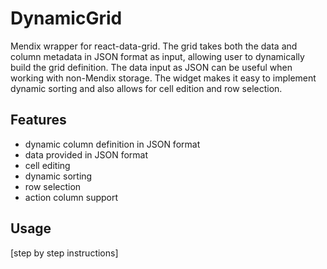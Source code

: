 # DynamicGrid
Mendix wrapper for react-data-grid. The grid takes both the data and column metadata in JSON format as input, allowing user to dynamically build the grid definition. The data input as JSON can be useful when working with non-Mendix storage. The widget makes it easy to implement dynamic sorting and also allows for cell edition and row selection.

## Features
- dynamic column definition in JSON format
- data provided in JSON format
- cell editing
- dynamic sorting
- row selection
- action column support

## Usage
[step by step instructions]
